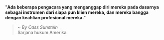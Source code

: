 "**Ada beberapa pengacara yang menganggap diri mereka pada dasarnya sebagai instrumen dari siapa pun klien mereka, dan mereka bangga dengan keahlian profesional mereka.**"

> ~ _By Cass Sunstein_  
Sarjana hukum Amerika
